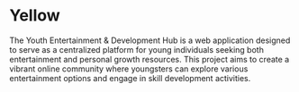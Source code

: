 # Yellow
The Youth Entertainment &amp; Development Hub is a web application designed to serve as a centralized platform for young individuals seeking both entertainment and personal growth resources. This project aims to create a vibrant online community where youngsters can explore various entertainment options and engage in skill development activities.
